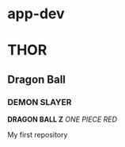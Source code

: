 # app-dev

# THOR
## Dragon Ball
### DEMON SLAYER

**DRAGON BALL Z**
*ONE PIECE RED*

My first repository
